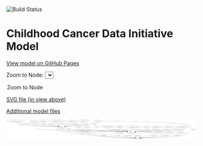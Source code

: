 <link rel='stylesheet' href="assets/style.css">
<link rel='stylesheet' href="https://unpkg.com/leaflet@1.5.1/dist/leaflet.css" integrity="sha512-xwE/Az9zrjBIphAcBb3F6JVqxf46+CDLwfLMHloNu6KEQCAWi6HcDUbeOfBIptF7tcCzusKFjFw2yuvEpDL9wQ==" crossorigin="">
<script type="text/javascript" src="https://code.jquery.com/jquery-3.2.1.min.js"></script>
<script type="text/javascript"  src="https://unpkg.com/leaflet@1.5.1/dist/leaflet.js"></script>
<script type="text/javascript" src="assets/actions.js"></script>

![Build Status](https://github.com/CBIIT/ccdi-model/actions/workflows/model-test-and-deploy.yml/badge.svg)

# Childhood Cancer Data Initiative Model

[View model on GitHub Pages](https://cbiit.github.io/ccdi-model/)



Zoom to Node: <select id="node_select">
  <option value="">Zoom to Node</option>
</select>
<div id="model"></div>

<p>
<a href="./model-desc/ccdi-model.svg">SVG file (in view above)</a>
<p>
<a href="./model-desc">Additional model files</a>
<div id='graph' style='display:off;'>
<svg width="2879pt" height="305pt"
 viewBox="0.00 0.00 2878.79 305.00" xmlns="http://www.w3.org/2000/svg" xmlns:xlink="http://www.w3.org/1999/xlink">
<g id="graph0" class="graph" transform="scale(1 1) rotate(0) translate(4 301)">
<title>Perl</title>
<polygon fill="#ffffff" stroke="transparent" points="-4,4 -4,-301 2874.7878,-301 2874.7878,4 -4,4"/>
<!-- cell_line -->
<g id="node1" class="node">
<title>cell_line</title>
<ellipse fill="none" stroke="#000000" cx="388.7878" cy="-279" rx="49.2915" ry="18"/>
<text text-anchor="middle" x="388.7878" y="-275.3" font-family="Times,serif" font-size="14.00" fill="#000000">cell_line</text>
</g>
<!-- sample -->
<g id="node14" class="node">
<title>sample</title>
<ellipse fill="none" stroke="#000000" cx="829.7878" cy="-192" rx="44.393" ry="18"/>
<text text-anchor="middle" x="829.7878" y="-188.3" font-family="Times,serif" font-size="14.00" fill="#000000">sample</text>
</g>
<!-- cell_line&#45;&gt;sample -->
<g id="edge16" class="edge">
<title>cell_line&#45;&gt;sample</title>
<path fill="none" stroke="#000000" d="M387.6809,-260.9994C388.0456,-249.8129 390.6023,-236.0716 399.7878,-228 427.4203,-203.7182 665.7753,-195.5046 775.2362,-192.9966"/>
<polygon fill="#000000" stroke="#000000" points="775.4953,-196.4918 785.4154,-192.7714 775.3404,-189.4936 775.4953,-196.4918"/>
<text text-anchor="middle" x="440.2878" y="-231.8" font-family="Times,serif" font-size="14.00" fill="#000000">of_cell_line</text>
</g>
<!-- study -->
<g id="node24" class="node">
<title>study</title>
<ellipse fill="none" stroke="#000000" cx="1979.7878" cy="-18" rx="36.2938" ry="18"/>
<text text-anchor="middle" x="1979.7878" y="-14.3" font-family="Times,serif" font-size="14.00" fill="#000000">study</text>
</g>
<!-- cell_line&#45;&gt;study -->
<g id="edge17" class="edge">
<title>cell_line&#45;&gt;study</title>
<path fill="none" stroke="#000000" d="M383.1461,-260.6889C381.0653,-250.0794 380.6967,-237.0696 387.7878,-228 486.5167,-101.7255 580.7794,-173.2647 737.7878,-141 883.7928,-110.9964 921.2793,-108.423 1068.7878,-87 1183.6247,-70.322 1212.2256,-64.5388 1327.7878,-54 1554.2292,-33.3494 1826.0706,-22.9592 1933.1727,-19.4279"/>
<polygon fill="#000000" stroke="#000000" points="1933.4355,-22.9213 1943.3164,-19.0979 1933.2078,-15.925 1933.4355,-22.9213"/>
<text text-anchor="middle" x="778.2878" y="-144.8" font-family="Times,serif" font-size="14.00" fill="#000000">of_cell_line</text>
</g>
<!-- study_arm -->
<g id="node2" class="node">
<title>study_arm</title>
<ellipse fill="none" stroke="#000000" cx="1137.7878" cy="-105" rx="59.5901" ry="18"/>
<text text-anchor="middle" x="1137.7878" y="-101.3" font-family="Times,serif" font-size="14.00" fill="#000000">study_arm</text>
</g>
<!-- study_arm&#45;&gt;study -->
<g id="edge12" class="edge">
<title>study_arm&#45;&gt;study</title>
<path fill="none" stroke="#000000" d="M1181.7662,-92.6277C1190.0366,-90.5575 1198.6439,-88.5743 1206.7878,-87 1478.6489,-34.4461 1812.1811,-21.8032 1933.1684,-18.8605"/>
<polygon fill="#000000" stroke="#000000" points="1933.2829,-22.3588 1943.1987,-18.6271 1933.12,-15.3607 1933.2829,-22.3588"/>
<text text-anchor="middle" x="1465.2878" y="-57.8" font-family="Times,serif" font-size="14.00" fill="#000000">of_study_arm</text>
</g>
<!-- pdx -->
<g id="node3" class="node">
<title>pdx</title>
<ellipse fill="none" stroke="#000000" cx="1243.7878" cy="-105" rx="27.8951" ry="18"/>
<text text-anchor="middle" x="1243.7878" y="-101.3" font-family="Times,serif" font-size="14.00" fill="#000000">pdx</text>
</g>
<!-- pdx&#45;&gt;sample -->
<g id="edge20" class="edge">
<title>pdx&#45;&gt;sample</title>
<path fill="none" stroke="#000000" d="M1222.829,-117.0045C1217.7298,-119.4106 1212.1862,-121.6205 1206.7878,-123 1166.0492,-133.4101 857.8042,-110.569 828.7878,-141 822.9658,-147.1058 821.6154,-155.7299 822.2148,-164.1524"/>
<polygon fill="#000000" stroke="#000000" points="818.7711,-164.7876 823.7433,-174.1432 825.6906,-163.7289 818.7711,-164.7876"/>
<text text-anchor="middle" x="852.7878" y="-144.8" font-family="Times,serif" font-size="14.00" fill="#000000">of_pdx</text>
</g>
<!-- pdx&#45;&gt;study -->
<g id="edge21" class="edge">
<title>pdx&#45;&gt;study</title>
<path fill="none" stroke="#000000" d="M1271.2966,-101.7483C1381.934,-88.6702 1795.1215,-39.8288 1933.9556,-23.4177"/>
<polygon fill="#000000" stroke="#000000" points="1934.7176,-26.852 1944.2375,-22.2023 1933.8958,-19.9004 1934.7176,-26.852"/>
<text text-anchor="middle" x="1679.7878" y="-57.8" font-family="Times,serif" font-size="14.00" fill="#000000">of_pdx</text>
</g>
<!-- family_relationship -->
<g id="node4" class="node">
<title>family_relationship</title>
<ellipse fill="none" stroke="#000000" cx="1516.7878" cy="-192" rx="100.1823" ry="18"/>
<text text-anchor="middle" x="1516.7878" y="-188.3" font-family="Times,serif" font-size="14.00" fill="#000000">family_relationship</text>
</g>
<!-- participant -->
<g id="node15" class="node">
<title>participant</title>
<ellipse fill="none" stroke="#000000" cx="1873.7878" cy="-105" rx="62.2891" ry="18"/>
<text text-anchor="middle" x="1873.7878" y="-101.3" font-family="Times,serif" font-size="14.00" fill="#000000">participant</text>
</g>
<!-- family_relationship&#45;&gt;participant -->
<g id="edge22" class="edge">
<title>family_relationship&#45;&gt;participant</title>
<path fill="none" stroke="#000000" d="M1529.6197,-174.0807C1539.0296,-162.471 1552.8989,-148.2146 1568.7878,-141 1616.2752,-119.4375 1751.3215,-131.4393 1802.7878,-123 1808.121,-122.1255 1813.6403,-121.0452 1819.1368,-119.8516"/>
<polygon fill="#000000" stroke="#000000" points="1819.9952,-123.2457 1828.961,-117.6008 1818.4319,-116.4225 1819.9952,-123.2457"/>
<text text-anchor="middle" x="1648.2878" y="-144.8" font-family="Times,serif" font-size="14.00" fill="#000000">of_family_relationship</text>
</g>
<!-- radiology_file -->
<g id="node5" class="node">
<title>radiology_file</title>
<ellipse fill="none" stroke="#000000" cx="1708.7878" cy="-192" rx="73.387" ry="18"/>
<text text-anchor="middle" x="1708.7878" y="-188.3" font-family="Times,serif" font-size="14.00" fill="#000000">radiology_file</text>
</g>
<!-- radiology_file&#45;&gt;participant -->
<g id="edge26" class="edge">
<title>radiology_file&#45;&gt;participant</title>
<path fill="none" stroke="#000000" d="M1718.5079,-174.022C1725.3378,-162.9895 1735.4447,-149.4104 1747.7878,-141 1753.9163,-136.8241 1786.4886,-127.563 1816.9775,-119.4801"/>
<polygon fill="#000000" stroke="#000000" points="1817.9865,-122.8338 1826.7672,-116.9051 1816.2058,-116.0641 1817.9865,-122.8338"/>
<text text-anchor="middle" x="1806.7878" y="-144.8" font-family="Times,serif" font-size="14.00" fill="#000000">of_radiology_file</text>
</g>
<!-- methylation_array_file -->
<g id="node6" class="node">
<title>methylation_array_file</title>
<ellipse fill="none" stroke="#000000" cx="768.7878" cy="-279" rx="115.8798" ry="18"/>
<text text-anchor="middle" x="768.7878" y="-275.3" font-family="Times,serif" font-size="14.00" fill="#000000">methylation_array_file</text>
</g>
<!-- methylation_array_file&#45;&gt;sample -->
<g id="edge24" class="edge">
<title>methylation_array_file&#45;&gt;sample</title>
<path fill="none" stroke="#000000" d="M765.0267,-260.8567C763.8564,-250.5589 764.1064,-237.8089 769.7878,-228 774.1639,-220.4446 780.8124,-214.294 788.1123,-209.3548"/>
<polygon fill="#000000" stroke="#000000" points="790.1029,-212.2424 796.8838,-204.1017 786.5063,-206.237 790.1029,-212.2424"/>
<text text-anchor="middle" x="861.2878" y="-231.8" font-family="Times,serif" font-size="14.00" fill="#000000">of_methylation_array_file</text>
</g>
<!-- study_personnel -->
<g id="node7" class="node">
<title>study_personnel</title>
<ellipse fill="none" stroke="#000000" cx="1706.7878" cy="-105" rx="87.1846" ry="18"/>
<text text-anchor="middle" x="1706.7878" y="-101.3" font-family="Times,serif" font-size="14.00" fill="#000000">study_personnel</text>
</g>
<!-- study_personnel&#45;&gt;study -->
<g id="edge11" class="edge">
<title>study_personnel&#45;&gt;study</title>
<path fill="none" stroke="#000000" d="M1721.8875,-87.0389C1732.4378,-75.7199 1747.5072,-61.8148 1763.7878,-54 1793.0882,-39.9357 1879.6029,-28.5994 1933.8356,-22.6209"/>
<polygon fill="#000000" stroke="#000000" points="1934.3297,-26.0879 1943.8951,-21.5324 1933.5766,-19.1285 1934.3297,-26.0879"/>
<text text-anchor="middle" x="1833.2878" y="-57.8" font-family="Times,serif" font-size="14.00" fill="#000000">of_study_personnel</text>
</g>
<!-- therapeutic_procedure -->
<g id="node8" class="node">
<title>therapeutic_procedure</title>
<ellipse fill="none" stroke="#000000" cx="1917.7878" cy="-192" rx="117.7793" ry="18"/>
<text text-anchor="middle" x="1917.7878" y="-188.3" font-family="Times,serif" font-size="14.00" fill="#000000">therapeutic_procedure</text>
</g>
<!-- therapeutic_procedure&#45;&gt;participant -->
<g id="edge6" class="edge">
<title>therapeutic_procedure&#45;&gt;participant</title>
<path fill="none" stroke="#000000" d="M1889.5319,-174.3104C1883.6134,-169.1746 1878.1525,-163.0247 1874.7878,-156 1871.4739,-149.0813 1870.2882,-141.0054 1870.1698,-133.3476"/>
<polygon fill="#000000" stroke="#000000" points="1873.6687,-133.4439 1870.5705,-123.3122 1866.6743,-133.1646 1873.6687,-133.4439"/>
<text text-anchor="middle" x="1967.7878" y="-144.8" font-family="Times,serif" font-size="14.00" fill="#000000">of_therapeutic_procedure</text>
</g>
<!-- cytogenomic_file -->
<g id="node9" class="node">
<title>cytogenomic_file</title>
<ellipse fill="none" stroke="#000000" cx="545.7878" cy="-279" rx="89.8845" ry="18"/>
<text text-anchor="middle" x="545.7878" y="-275.3" font-family="Times,serif" font-size="14.00" fill="#000000">cytogenomic_file</text>
</g>
<!-- cytogenomic_file&#45;&gt;sample -->
<g id="edge28" class="edge">
<title>cytogenomic_file&#45;&gt;sample</title>
<path fill="none" stroke="#000000" d="M565.7424,-261.3973C579.6641,-250.0814 599.193,-236.0407 618.7878,-228 646.6673,-216.5596 723.9119,-205.1656 776.7814,-198.3511"/>
<polygon fill="#000000" stroke="#000000" points="777.5299,-201.7842 787.0085,-197.0506 776.6468,-194.8401 777.5299,-201.7842"/>
<text text-anchor="middle" x="690.2878" y="-231.8" font-family="Times,serif" font-size="14.00" fill="#000000">of_cytogenomic_file</text>
</g>
<!-- synonym -->
<g id="node10" class="node">
<title>synonym</title>
<ellipse fill="none" stroke="#000000" cx="1375.7878" cy="-279" rx="51.9908" ry="18"/>
<text text-anchor="middle" x="1375.7878" y="-275.3" font-family="Times,serif" font-size="14.00" fill="#000000">synonym</text>
</g>
<!-- synonym&#45;&gt;sample -->
<g id="edge2" class="edge">
<title>synonym&#45;&gt;sample</title>
<path fill="none" stroke="#000000" d="M1336.9332,-266.9799C1318.3525,-260.7037 1296.0208,-252.3782 1276.7878,-243 1265.4816,-237.487 1264.7337,-231.9391 1252.7878,-228 1155.8313,-196.0288 1125.5067,-218.7162 1023.7878,-210 976.1446,-205.9175 921.9613,-200.8549 882.9894,-197.1396"/>
<polygon fill="#000000" stroke="#000000" points="883.2091,-193.6447 872.9215,-196.1775 882.5432,-200.613 883.2091,-193.6447"/>
<text text-anchor="middle" x="1319.2878" y="-231.8" font-family="Times,serif" font-size="14.00" fill="#000000">of_synonym</text>
</g>
<!-- synonym&#45;&gt;participant -->
<g id="edge4" class="edge">
<title>synonym&#45;&gt;participant</title>
<path fill="none" stroke="#000000" d="M1374.561,-260.7147C1372.9956,-250.1144 1369.506,-237.1051 1361.7878,-228 1349.4435,-213.4376 1333.0766,-226.0805 1322.7878,-210 1314.1645,-196.5226 1312.3469,-186.1238 1322.7878,-174 1392.7856,-92.7194 1696.8688,-139.9525 1802.7878,-123 1808.1243,-122.1459 1813.6458,-121.0793 1819.1437,-119.8942"/>
<polygon fill="#000000" stroke="#000000" points="1819.998,-123.2893 1828.9696,-117.6536 1818.4417,-116.4645 1819.998,-123.2893"/>
<text text-anchor="middle" x="1365.2878" y="-188.3" font-family="Times,serif" font-size="14.00" fill="#000000">of_synonym</text>
</g>
<!-- synonym&#45;&gt;study -->
<g id="edge3" class="edge">
<title>synonym&#45;&gt;study</title>
<path fill="none" stroke="#000000" d="M1428.0165,-278.4071C1675.785,-275.3447 2722.6744,-259.5031 2769.7878,-210 2834.2177,-142.3021 2719.115,-77.9836 2628.7878,-54 2571.1209,-38.6884 2165.7946,-24.1058 2026.5927,-19.4978"/>
<polygon fill="#000000" stroke="#000000" points="2026.3756,-15.9888 2016.2659,-19.1581 2026.1454,-22.985 2026.3756,-15.9888"/>
<text text-anchor="middle" x="2828.2878" y="-144.8" font-family="Times,serif" font-size="14.00" fill="#000000">of_synonym</text>
</g>
<!-- sequencing_file -->
<g id="node11" class="node">
<title>sequencing_file</title>
<ellipse fill="none" stroke="#000000" cx="985.7878" cy="-279" rx="83.3857" ry="18"/>
<text text-anchor="middle" x="985.7878" y="-275.3" font-family="Times,serif" font-size="14.00" fill="#000000">sequencing_file</text>
</g>
<!-- sequencing_file&#45;&gt;sample -->
<g id="edge14" class="edge">
<title>sequencing_file&#45;&gt;sample</title>
<path fill="none" stroke="#000000" d="M978.1665,-261.0464C972.6281,-250.0237 964.1176,-236.4463 952.7878,-228 932.4317,-212.8246 905.7834,-204.0252 882.4973,-198.9327"/>
<polygon fill="#000000" stroke="#000000" points="882.9051,-195.4448 872.4116,-196.9068 881.5265,-202.3077 882.9051,-195.4448"/>
<text text-anchor="middle" x="1033.2878" y="-231.8" font-family="Times,serif" font-size="14.00" fill="#000000">of_sequencing_file</text>
</g>
<!-- exposure -->
<g id="node12" class="node">
<title>exposure</title>
<ellipse fill="none" stroke="#000000" cx="2106.7878" cy="-192" rx="53.0913" ry="18"/>
<text text-anchor="middle" x="2106.7878" y="-188.3" font-family="Times,serif" font-size="14.00" fill="#000000">exposure</text>
</g>
<!-- exposure&#45;&gt;participant -->
<g id="edge30" class="edge">
<title>exposure&#45;&gt;participant</title>
<path fill="none" stroke="#000000" d="M2095.2518,-174.1389C2087.0119,-162.8621 2074.9122,-148.9665 2060.7878,-141 2040.5749,-129.5995 1986.2975,-119.8769 1941.3938,-113.4201"/>
<polygon fill="#000000" stroke="#000000" points="1941.7753,-109.9394 1931.3852,-112.0119 1940.8,-116.8711 1941.7753,-109.9394"/>
<text text-anchor="middle" x="2123.2878" y="-144.8" font-family="Times,serif" font-size="14.00" fill="#000000">of_exposure</text>
</g>
<!-- medical_history -->
<g id="node13" class="node">
<title>medical_history</title>
<ellipse fill="none" stroke="#000000" cx="2262.7878" cy="-192" rx="85.2851" ry="18"/>
<text text-anchor="middle" x="2262.7878" y="-188.3" font-family="Times,serif" font-size="14.00" fill="#000000">medical_history</text>
</g>
<!-- medical_history&#45;&gt;participant -->
<g id="edge5" class="edge">
<title>medical_history&#45;&gt;participant</title>
<path fill="none" stroke="#000000" d="M2229.4413,-175.4294C2218.0068,-169.5299 2205.2166,-162.687 2193.7878,-156 2183.2543,-149.8368 2182.2639,-145.1518 2170.7878,-141 2105.9877,-117.5568 2085.1961,-131.3031 2016.7878,-123 1992.0099,-119.9926 1964.8302,-116.5959 1940.8824,-113.57"/>
<polygon fill="#000000" stroke="#000000" points="1941.1937,-110.0816 1930.8334,-112.2981 1940.3147,-117.0262 1941.1937,-110.0816"/>
<text text-anchor="middle" x="2261.7878" y="-144.8" font-family="Times,serif" font-size="14.00" fill="#000000">of_medical_history</text>
</g>
<!-- sample&#45;&gt;cell_line -->
<g id="edge7" class="edge">
<title>sample&#45;&gt;cell_line</title>
<path fill="none" stroke="#000000" d="M786.0097,-195.1078C711.7996,-200.6921 564.519,-213.2289 514.7878,-228 500.4977,-232.2444 498.4522,-237.0414 484.7878,-243 468.5736,-250.0705 450.4817,-257.0764 434.4131,-263.0025"/>
<polygon fill="#000000" stroke="#000000" points="432.8997,-259.8288 424.7044,-266.5436 435.2984,-266.4051 432.8997,-259.8288"/>
<text text-anchor="middle" x="551.2878" y="-231.8" font-family="Times,serif" font-size="14.00" fill="#000000">of_sample</text>
</g>
<!-- sample&#45;&gt;pdx -->
<g id="edge8" class="edge">
<title>sample&#45;&gt;pdx</title>
<path fill="none" stroke="#000000" d="M851.7281,-176.0169C871.8363,-161.4379 898.9152,-142.0085 901.7878,-141 1029.9131,-96.0198 1075.417,-157.3662 1206.7878,-123 1208.9777,-122.4271 1211.1923,-121.7203 1213.392,-120.9214"/>
<polygon fill="#000000" stroke="#000000" points="1214.9548,-124.0613 1222.8175,-116.96 1212.2425,-117.6081 1214.9548,-124.0613"/>
<text text-anchor="middle" x="938.2878" y="-144.8" font-family="Times,serif" font-size="14.00" fill="#000000">of_sample</text>
</g>
<!-- sample&#45;&gt;participant -->
<g id="edge9" class="edge">
<title>sample&#45;&gt;participant</title>
<path fill="none" stroke="#000000" d="M868.4015,-183.0097C897.7003,-176.044 938.9175,-165.9355 974.7878,-156 996.7367,-149.9205 1001.3036,-144.6304 1023.7878,-141 1194.7311,-113.3986 1631.2222,-146.4247 1802.7878,-123 1808.3,-122.2474 1814.0019,-121.2263 1819.6675,-120.0505"/>
<polygon fill="#000000" stroke="#000000" points="1820.7816,-123.3879 1829.7777,-117.7915 1819.2551,-116.5564 1820.7816,-123.3879"/>
<text text-anchor="middle" x="1060.2878" y="-144.8" font-family="Times,serif" font-size="14.00" fill="#000000">of_sample</text>
</g>
<!-- participant&#45;&gt;study -->
<g id="edge1" class="edge">
<title>participant&#45;&gt;study</title>
<path fill="none" stroke="#000000" d="M1889.1173,-87.4939C1898.5891,-77.1698 1911.2875,-64.1773 1923.7878,-54 1931.0162,-48.1149 1939.248,-42.3649 1947.1336,-37.249"/>
<polygon fill="#000000" stroke="#000000" points="1949.2286,-40.0657 1955.8177,-31.769 1945.4929,-34.1458 1949.2286,-40.0657"/>
<text text-anchor="middle" x="1974.2878" y="-57.8" font-family="Times,serif" font-size="14.00" fill="#000000">of_participant</text>
</g>
<!-- study_admin -->
<g id="node16" class="node">
<title>study_admin</title>
<ellipse fill="none" stroke="#000000" cx="2298.7878" cy="-105" rx="70.3881" ry="18"/>
<text text-anchor="middle" x="2298.7878" y="-101.3" font-family="Times,serif" font-size="14.00" fill="#000000">study_admin</text>
</g>
<!-- study_admin&#45;&gt;study -->
<g id="edge13" class="edge">
<title>study_admin&#45;&gt;study</title>
<path fill="none" stroke="#000000" d="M2250.6849,-91.881C2188.326,-74.8741 2080.5929,-45.4923 2021.5213,-29.3819"/>
<polygon fill="#000000" stroke="#000000" points="2022.3446,-25.9786 2011.776,-26.7241 2020.5027,-32.732 2022.3446,-25.9786"/>
<text text-anchor="middle" x="2214.2878" y="-57.8" font-family="Times,serif" font-size="14.00" fill="#000000">of_study_admin</text>
</g>
<!-- molecular_test -->
<g id="node17" class="node">
<title>molecular_test</title>
<ellipse fill="none" stroke="#000000" cx="2445.7878" cy="-192" rx="79.8859" ry="18"/>
<text text-anchor="middle" x="2445.7878" y="-188.3" font-family="Times,serif" font-size="14.00" fill="#000000">molecular_test</text>
</g>
<!-- molecular_test&#45;&gt;participant -->
<g id="edge23" class="edge">
<title>molecular_test&#45;&gt;participant</title>
<path fill="none" stroke="#000000" d="M2401.4375,-176.985C2385.7564,-171.1173 2368.1953,-163.8967 2352.7878,-156 2341.9271,-150.4336 2341.3812,-144.812 2329.7878,-141 2263.6033,-119.2379 2086.1679,-129.3542 2016.7878,-123 1991.714,-120.7036 1964.2579,-117.4315 1940.1662,-114.3054"/>
<polygon fill="#000000" stroke="#000000" points="1940.4347,-110.8107 1930.0639,-112.9779 1939.5226,-117.7511 1940.4347,-110.8107"/>
<text text-anchor="middle" x="2416.7878" y="-144.8" font-family="Times,serif" font-size="14.00" fill="#000000">of_molecular_test</text>
</g>
<!-- pathology_file -->
<g id="node18" class="node">
<title>pathology_file</title>
<ellipse fill="none" stroke="#000000" cx="1162.7878" cy="-279" rx="76.0865" ry="18"/>
<text text-anchor="middle" x="1162.7878" y="-275.3" font-family="Times,serif" font-size="14.00" fill="#000000">pathology_file</text>
</g>
<!-- pathology_file&#45;&gt;sample -->
<g id="edge15" class="edge">
<title>pathology_file&#45;&gt;sample</title>
<path fill="none" stroke="#000000" d="M1147.6036,-261.357C1136.6481,-249.8706 1120.8352,-235.6481 1103.7878,-228 1084.1117,-219.1726 956.9227,-204.9875 882.9425,-197.3244"/>
<polygon fill="#000000" stroke="#000000" points="883.1793,-193.8304 872.8734,-196.2876 882.4623,-200.7935 883.1793,-193.8304"/>
<text text-anchor="middle" x="1187.7878" y="-231.8" font-family="Times,serif" font-size="14.00" fill="#000000">of_pathology_file</text>
</g>
<!-- study_funding -->
<g id="node19" class="node">
<title>study_funding</title>
<ellipse fill="none" stroke="#000000" cx="2464.7878" cy="-105" rx="77.1866" ry="18"/>
<text text-anchor="middle" x="2464.7878" y="-101.3" font-family="Times,serif" font-size="14.00" fill="#000000">study_funding</text>
</g>
<!-- study_funding&#45;&gt;study -->
<g id="edge25" class="edge">
<title>study_funding&#45;&gt;study</title>
<path fill="none" stroke="#000000" d="M2418.3663,-90.5737C2380.1583,-79.1773 2324.4081,-63.6375 2274.7878,-54 2187.5893,-37.0639 2084.2545,-26.6254 2025.9246,-21.6049"/>
<polygon fill="#000000" stroke="#000000" points="2026.1772,-18.1139 2015.9179,-20.7589 2025.5875,-25.089 2026.1772,-18.1139"/>
<text text-anchor="middle" x="2399.7878" y="-57.8" font-family="Times,serif" font-size="14.00" fill="#000000">of_study_funding</text>
</g>
<!-- diagnosis -->
<g id="node20" class="node">
<title>diagnosis</title>
<ellipse fill="none" stroke="#000000" cx="1087.7878" cy="-192" rx="54.6905" ry="18"/>
<text text-anchor="middle" x="1087.7878" y="-188.3" font-family="Times,serif" font-size="14.00" fill="#000000">diagnosis</text>
</g>
<!-- diagnosis&#45;&gt;participant -->
<g id="edge10" class="edge">
<title>diagnosis&#45;&gt;participant</title>
<path fill="none" stroke="#000000" d="M1091.9538,-173.8937C1095.6352,-162.3591 1102.2717,-148.2638 1113.7878,-141 1146.1743,-120.572 1764.8568,-128.2372 1802.7878,-123 1808.2989,-122.2391 1814,-121.2125 1819.6651,-120.0333"/>
<polygon fill="#000000" stroke="#000000" points="1820.7808,-123.3703 1829.7748,-117.7704 1819.2518,-116.5393 1820.7808,-123.3703"/>
<text text-anchor="middle" x="1158.2878" y="-144.8" font-family="Times,serif" font-size="14.00" fill="#000000">of_diagnosis</text>
</g>
<!-- publication -->
<g id="node21" class="node">
<title>publication</title>
<ellipse fill="none" stroke="#000000" cx="2622.7878" cy="-105" rx="63.0888" ry="18"/>
<text text-anchor="middle" x="2622.7878" y="-101.3" font-family="Times,serif" font-size="14.00" fill="#000000">publication</text>
</g>
<!-- publication&#45;&gt;study -->
<g id="edge27" class="edge">
<title>publication&#45;&gt;study</title>
<path fill="none" stroke="#000000" d="M2586.0228,-90.2724C2554.6214,-78.3731 2507.9697,-62.2881 2465.7878,-54 2382.5156,-37.6383 2131.3092,-24.8128 2026.5025,-20.0288"/>
<polygon fill="#000000" stroke="#000000" points="2026.3829,-16.5199 2016.235,-19.5645 2026.0667,-23.5127 2026.3829,-16.5199"/>
<text text-anchor="middle" x="2573.7878" y="-57.8" font-family="Times,serif" font-size="14.00" fill="#000000">of_publication</text>
</g>
<!-- clinical_measure_file -->
<g id="node22" class="node">
<title>clinical_measure_file</title>
<ellipse fill="none" stroke="#000000" cx="2651.7878" cy="-192" rx="108.5808" ry="18"/>
<text text-anchor="middle" x="2651.7878" y="-188.3" font-family="Times,serif" font-size="14.00" fill="#000000">clinical_measure_file</text>
</g>
<!-- clinical_measure_file&#45;&gt;participant -->
<g id="edge18" class="edge">
<title>clinical_measure_file&#45;&gt;participant</title>
<path fill="none" stroke="#000000" d="M2576.7842,-178.9401C2552.8931,-173.423 2526.7233,-165.921 2503.7878,-156 2492.5867,-151.1549 2492.4163,-144.7036 2480.7878,-141 2382.4656,-109.6848 2119.6298,-131.4514 2016.7878,-123 1991.5846,-120.9288 1963.9944,-117.6877 1939.8297,-114.5231"/>
<polygon fill="#000000" stroke="#000000" points="1940.0744,-111.0249 1929.7001,-113.1752 1939.151,-117.9638 1940.0744,-111.0249"/>
<text text-anchor="middle" x="2589.7878" y="-144.8" font-family="Times,serif" font-size="14.00" fill="#000000">of_clinical_measure_file</text>
</g>
<!-- clinical_measure_file&#45;&gt;study -->
<g id="edge19" class="edge">
<title>clinical_measure_file&#45;&gt;study</title>
<path fill="none" stroke="#000000" d="M2669.5615,-174.2152C2678.1275,-163.5334 2684.7896,-150.2636 2675.7878,-141 2651.4636,-115.9686 2075.8074,-143.8118 2047.7878,-123 2021.8374,-103.7252 2043.2769,-80.5158 2024.7878,-54 2020.8661,-48.3758 2015.8192,-43.1829 2010.5306,-38.5935"/>
<polygon fill="#000000" stroke="#000000" points="2012.7026,-35.8488 2002.7122,-32.3212 2008.3222,-41.3089 2012.7026,-35.8488"/>
<text text-anchor="middle" x="2133.7878" y="-101.3" font-family="Times,serif" font-size="14.00" fill="#000000">of_clinical_measure_file</text>
</g>
<!-- follow_up -->
<g id="node23" class="node">
<title>follow_up</title>
<ellipse fill="none" stroke="#000000" cx="1215.7878" cy="-192" rx="55.4913" ry="18"/>
<text text-anchor="middle" x="1215.7878" y="-188.3" font-family="Times,serif" font-size="14.00" fill="#000000">follow_up</text>
</g>
<!-- follow_up&#45;&gt;participant -->
<g id="edge29" class="edge">
<title>follow_up&#45;&gt;participant</title>
<path fill="none" stroke="#000000" d="M1209.2256,-174.0988C1206.4565,-163.097 1205.521,-149.5232 1213.7878,-141 1236.5804,-117.5002 1770.3679,-127.5495 1802.7878,-123 1808.2185,-122.2379 1813.8343,-121.2218 1819.4188,-120.0588"/>
<polygon fill="#000000" stroke="#000000" points="1820.3946,-123.4272 1829.3903,-117.8301 1818.8676,-116.5957 1820.3946,-123.4272"/>
<text text-anchor="middle" x="1258.7878" y="-144.8" font-family="Times,serif" font-size="14.00" fill="#000000">of_follow_up</text>
</g>
<!-- single_cell_sequencing_file -->
<g id="node25" class="node">
<title>single_cell_sequencing_file</title>
<ellipse fill="none" stroke="#000000" cx="137.7878" cy="-279" rx="137.5759" ry="18"/>
<text text-anchor="middle" x="137.7878" y="-275.3" font-family="Times,serif" font-size="14.00" fill="#000000">single_cell_sequencing_file</text>
</g>
<!-- single_cell_sequencing_file&#45;&gt;sample -->
<g id="edge31" class="edge">
<title>single_cell_sequencing_file&#45;&gt;sample</title>
<path fill="none" stroke="#000000" d="M144.4484,-260.8836C149.7172,-249.3446 158.2893,-235.2482 170.7878,-228 196.767,-212.9338 622.2965,-198.3966 775.4275,-193.6294"/>
<polygon fill="#000000" stroke="#000000" points="775.6565,-197.1241 785.5434,-193.3164 775.4399,-190.1274 775.6565,-197.1241"/>
<text text-anchor="middle" x="279.2878" y="-231.8" font-family="Times,serif" font-size="14.00" fill="#000000">of_single_cell_sequencing_file</text>
</g>
</g>
</svg>
</div>
